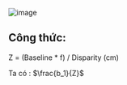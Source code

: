 
![image](https://github.com/nam157/ai4theblind/blob/main/distance_measure/Images/AnhDoAn.png)

## Công thức: 
Z = (Baseline * f) / Disparity (cm)

Ta có : $\frac{b_1}{Z}$

